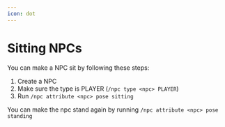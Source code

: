 ```yaml
---
icon: dot
---
```


# Sitting NPCs

You can make a NPC sit by following these steps:

1. Create a NPC
2. Make sure the type is PLAYER (`/npc type <npc> PLAYER`)
3. Run `/npc attribute <npc> pose sitting`

You can make the npc stand again by running `/npc attribute <npc> pose standing`